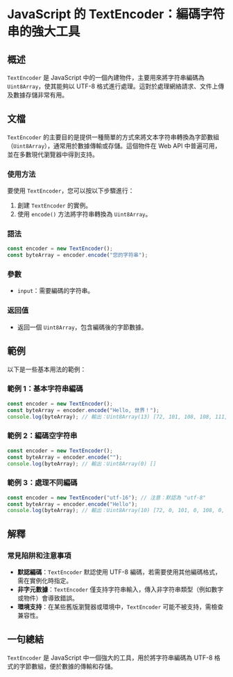 <!--
Meta Description: # JavaScript 的 TextEncoder：編碼字符串的強大工具 ## 概述 `TextEncoder` 是 JavaScript 中的一個內建物件，主要用來將字符串編碼為 `Uint8Array`，使其能夠以 UTF-8 格式進行處理。這對於處理網絡請求、文件上傳及數據存儲非常有用。 #...
Meta Keywords: textencoder, const, encoder, javascript, uint8array
-->

# JavaScript 的 TextEncoder：編碼字符串的強大工具

## 概述
`TextEncoder` 是 JavaScript 中的一個內建物件，主要用來將字符串編碼為 `Uint8Array`，使其能夠以 UTF-8 格式進行處理。這對於處理網絡請求、文件上傳及數據存儲非常有用。

## 文檔
`TextEncoder` 的主要目的是提供一種簡單的方式來將文本字符串轉換為字節數組（`Uint8Array`），通常用於數據傳輸或存儲。這個物件在 Web API 中普遍可用，並在多數現代瀏覽器中得到支持。

### 使用方法
要使用 `TextEncoder`，您可以按以下步驟進行：

1. 創建 `TextEncoder` 的實例。
2. 使用 `encode()` 方法將字符串轉換為 `Uint8Array`。

### 語法
```javascript
const encoder = new TextEncoder();
const byteArray = encoder.encode("您的字符串");
```

### 參數
- `input`：需要編碼的字符串。

### 返回值
- 返回一個 `Uint8Array`，包含編碼後的字節數據。

## 範例
以下是一些基本用法的範例：

### 範例 1：基本字符串編碼
```javascript
const encoder = new TextEncoder();
const byteArray = encoder.encode("Hello, 世界！");
console.log(byteArray); // 輸出：Uint8Array(13) [72, 101, 108, 108, 111, 44, 32, 228, 184, 150, 229, 155, 189]
```

### 範例 2：編碼空字符串
```javascript
const encoder = new TextEncoder();
const byteArray = encoder.encode("");
console.log(byteArray); // 輸出：Uint8Array(0) []
```

### 範例 3：處理不同編碼
```javascript
const encoder = new TextEncoder("utf-16"); // 注意：默認為 "utf-8"
const byteArray = encoder.encode("Hello");
console.log(byteArray); // 輸出：Uint8Array(10) [72, 0, 101, 0, 108, 0, 108, 0, 111, 0]
```

## 解釋
### 常見陷阱和注意事項
- **默認編碼**：`TextEncoder` 默認使用 UTF-8 編碼，若需要使用其他編碼格式，需在實例化時指定。
- **非字元數據**：`TextEncoder` 僅支持字符串輸入，傳入非字符串類型（例如數字或物件）會導致錯誤。
- **環境支持**：在某些舊版瀏覽器或環境中，`TextEncoder` 可能不被支持，需檢查兼容性。

## 一句總結
`TextEncoder` 是 JavaScript 中一個強大的工具，用於將字符串編碼為 UTF-8 格式的字節數組，便於數據的傳輸和存儲。
